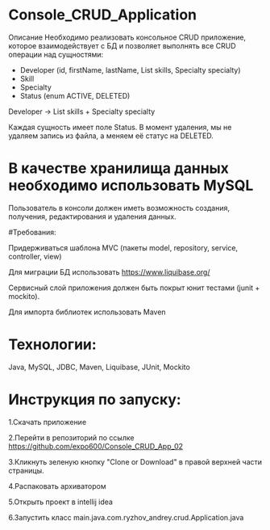 # Console_CRUD_Application

Описание
Необходимо реализовать консольное CRUD приложение, которое взаимодействует с БД и позволяет выполнять все CRUD операции над сущностями:

* Developer (id, firstName, lastName, List<Skill> skills, Specialty specialty)
* Skill
* Specialty
* Status (enum ACTIVE, DELETED)
  
Developer -> List<Skill> skills + Specialty specialty

Каждая сущность имеет поле Status. 
В момент удаления, мы не удаляем запись из файла, а меняем её статус на DELETED.

# В качестве хранилища данных необходимо использовать MySQL

Пользователь в консоли должен иметь возможность создания, получения, редактирования и удаления данных.

#Требования:

Придерживаться шаблона MVC (пакеты model, repository, service, controller, view)

Для миграции БД использовать https://www.liquibase.org/

Сервисный слой приложения должен быть покрыт юнит тестами (junit + mockito).

Для импорта библиотек использовать Maven

# Технологии:
Java, MySQL, JDBC, Maven, Liquibase, JUnit, Mockito

# Инструкция по запуску:
  
1.Скачать приложение

2.Перейти в репозиторий по ссылке https://github.com/expo600/Console_CRUD_App_02

3.Кликнуть зеленую кнопку "Clone or Download" в правой верхней части страницы.

4.Распаковать архиватором

5.Открыть проект в intellij idea

6.Запустить класс main.java.com.ryzhov_andrey.crud.Application.java
